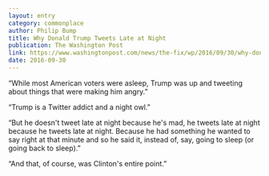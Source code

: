 ```yaml
---
layout: entry
category: commonplace
author: Philip Bump
title: Why Donald Trump Tweets Late at Night
publication: The Washington Post
link: https://www.washingtonpost.com/news/the-fix/wp/2016/09/30/why-donald-trump-tweets-late-at-night-and-very-early-in-the-morning/
date: 2016-09-30
---
```


“While most American voters were asleep, Trump was up and tweeting about things that were making him angry.”

“Trump is a Twitter addict and a night owl.”

“But he doesn't tweet late at night because he's mad, he tweets late at night because he tweets late at night. Because he had something he wanted to say right at that minute and so he said it, instead of, say, going to sleep (or going back to sleep).”

“And that, of course, was Clinton's entire point.”
